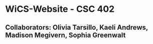 # WiCS-Website - CSC 402
## Collaborators: Olivia Tarsillo, Kaeli Andrews, Madison Megivern, Sophia Greenwalt 
